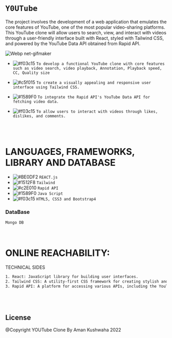 # ``` Y0UTube ```
The project involves the development of a web application that emulates the core features of YouTube, one of the most popular video-sharing platforms. This YouTube clone will allow users to search, view, and interact with videos through a user-friendly interface built with React, styled with Tailwind CSS, and powered by the YouTube Data API obtained from Rapid API.

![Webp net-gifmaker](https://user-images.githubusercontent.com/53748350/268497276-f3dee07e-c736-4676-a603-a5619a20f66d.gif)
  
  
 
   - ![#f03c15](https://via.placeholder.com/15/f03c15/000000?text=+) `To develop a functional YouTube clone with core features such as video search, video playback, Annotation, Playback speed, CC, Quality size`

  -  ![#c5f015](https://via.placeholder.com/15/c5f015/000000?text=+) `To create a visually appealing and responsive user interface using Tailwind CSS.`

  - ![#1589F0](https://via.placeholder.com/15/1589F0/000000?text=+) `To integrate the Rapid API's YouTube Data API for fetching video data.`
   
  - ![#f03c15](https://via.placeholder.com/15/f03c15/000000?text=+) `To allow users to interact with videos through likes, dislikes, and comments.`



<br><br> 

# LANGUAGES, FRAMEWORKS, LIBRARY AND DATABASE

- ![#BE0DF2](https://via.placeholder.com/15/1589F0/000000?text=+) `REACT.js`
- ![#1512F8](https://via.placeholder.com/15/1589F0/000000?text=+) `Tailwind`
- ![#c2E010](https://via.placeholder.com/15/c5f015/000000?text=+) `Rapid API`
- ![#1589F0](https://via.placeholder.com/15/1589F0/000000?text=+) `Java Script`
- ![#f03c15](https://via.placeholder.com/15/f03c15/000000?text=+) `HTML5, CSS3 and Bootstrap4`


### DataBase 
```diff
Mongo DB
```
 
<br>

# ONLINE REACHABILITY:


TECHNICAL SIDES 
```sh
1. React: JavaScript library for building user interfaces.
2. Tailwind CSS: A utility-first CSS framework for creating stylish and responsive designs.
3. Rapid API: A platform for accessing various APIs, including the YouTube Data API.

```


<br>
<br>

License
----
@Copyright YOUTube Clone By Aman Kushwaha  2022
